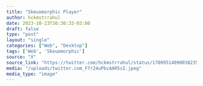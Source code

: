 ```yaml
---
title: "Skeuomorphic Player"
author: hckmstrrahul
date: 2023-10-23T16:30:33-03:00
draft: false
type: "post"
layout: "single"
categories: ["Web", "Desktop"]
tags: ['Web', 'Skeuomorphic']
source: "X"
source_link: "https://twitter.com/hckmstrrahul/status/1709951409003823545"
media: "/uploads/twitter.com_F7r24uPbcAAR5sI.jpeg"
media_type: "image"
---
```


